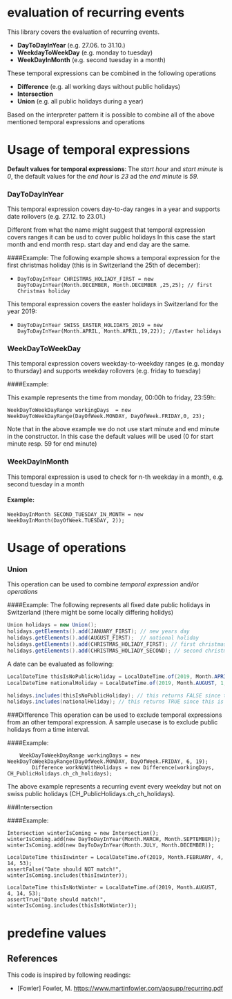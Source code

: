 # evaluation of recurring events
This library covers the evaluation of recurring events.

 * **DayToDayInYear** (e.g. 27.06. to 31.10.)
 * **WeekdayToWeekDay** (e.g. monday to tuesday)
 * **WeekDayInMonth** (e.g. second tuesday in a month)
 
These temporal expressions can be combined in the following operations 
 
 * **Difference** (e.g. all working days without public holidays)
 * **Intersection** 
 * **Union** (e.g. all public holidays during a year)
 
Based on the interpreter pattern it is possible to combine all of the above mentioned temporal expressions and operations

# Usage of temporal expressions

**Default values for temporal expressions**: 
The *start hour* and *start minute* is *0*, the default values for the *end hour* is *23* ad the *end minute* is *59*.


### DayToDayInYear
This temporal expression covers day-to-day ranges in a year and supports date rollovers (e.g. 27.12. to 23.01.)

Different from what the name might suggest that temporal expression covers ranges it can be usd to cover public holidays
In this case the start month and end month resp. start day and end day are the same.

####Example:
The following example shows a temporal expression for the first christmas holiday (this is in Switzerland the 25th of december):

* `DayToDayInYear CHRISTMAS_HOLIADY_FIRST = new DayToDayInYear(Month.DECEMBER, Month.DECEMBER ,25,25); // first Christmas holiday` 

This temporal expression covers the easter holidays in Switzerland for the year 2019:

* `DayToDayInYear SWISS_EASTER_HOLIDAYS_2019 = new DayToDayInYear(Month.APRIL, Month.APRIL,19,22)); //Easter holidays` 


### WeekDayToWeekDay
This temporal expression covers weekday-to-weekday ranges (e.g. monday to thursday) and supports weekday rollovers (e.g. friday to tuesday)

####Example:

This example represents the time from monday, 00:00h to friday, 23:59h:

`WeekDayToWeekDayRange workingDays  = new WeekDayToWeekDayRange(DayOfWeek.MONDAY, DayOfWeek.FRIDAY,0, 23);`

Note that in the above example we do not use start minute and end minute in the constructor. In this case the default values will be used (0 for start minute resp. 59 for end minute)

### WeekDayInMonth
This temporal expression is used to check for n-th weekday in a month, e.g. second tuesday in a month

#### Example:

`WeekDayInMonth SECOND_TUESDAY_IN_MONTH = new WeekDayInMonth(DayOfWeek.TUESDAY, 2));`

# Usage of operations

### Union
This operation can be used to combine *temporal expression* and/or *operations*

####Example:
The following represents all fixed date public holidays in Switzerland (there might be some locally differing holidys)

```java
Union holidays = new Union();
holidays.getElements().add(JANUARY_FIRST); // new years day
holidays.getElements().add(AUGUST_FIRST);  // national holiday
holidays.getElements().add(CHRISTMAS_HOLIADY_FIRST); // first christmas holidy
holidays.getElements().add(CHRISTMAS_HOLIADY_SECOND); // second christmas holiday
```
A date can be evaluated as following:

```java
LocalDateTime thisIsNoPublicHoliday = LocalDateTime.of(2019, Month.APRIL, 1, 14, 53); //  1st of april, 14:53h
LocalDateTime nationalHoliday = LocalDateTime.of(2019, Month.AUGUST, 1, 14, 53); //  1st of august, 14:53h

holidays.includes(thisIsNoPublicHoliday); // this returns FALSE since this is no public holiday
holidays.includes(nationalHoliday); // this returns TRUE since this is the national holiday

```

###Difference
This operation can be used to exclude temporal expressions from an other temporal expression. A sample usecase is to exclude public holidays from a time interval.

####Example:

```
    WeekDayToWeekDayRange workingDays = new WeekDayToWeekDayRange(DayOfWeek.MONDAY, DayOfWeek.FRIDAY, 6, 19);
        Difference workNoWithHolidays = new Difference(workingDays, CH_PublicHolidays.ch_ch_holidays);
```
The above example represents a recurring event every weekday but not on swiss public holidays (CH_PublicHolidays.ch_ch_holidays). 

###Intersection


####Example:

```
Intersection winterIsComing = new Intersection();
winterIsComing.add(new DayToDayInYear(Month.MARCH, Month.SEPTEMBER));
winterIsComing.add(new DayToDayInYear(Month.JULY, Month.DECEMBER));

LocalDateTime thisIswinter = LocalDateTime.of(2019, Month.FEBRUARY, 4, 14, 53);
assertFalse("Date should NOT match!", winterIsComing.includes(thisIswinter));

LocalDateTime thisIsNotWinter = LocalDateTime.of(2019, Month.AUGUST, 4, 14, 53);
assertTrue("Date should match!", winterIsComing.includes(thisIsNotWinter));
```

# predefine values



## References
This code is inspired by following readings:
* [Fowler] Fowler, M. <https://www.martinfowler.com/apsupp/recurring.pdf>